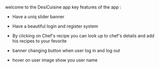 welcome to the DesiCuisine app
key features of the app : 
* Have a uniq slider banner
* Have a beautiful login and register system
* By clicking on Chef's recipe you can look up to chef's details and add his recipes to your fevorite

* banner changing button when user log in and log out
* hover on user image show you user name